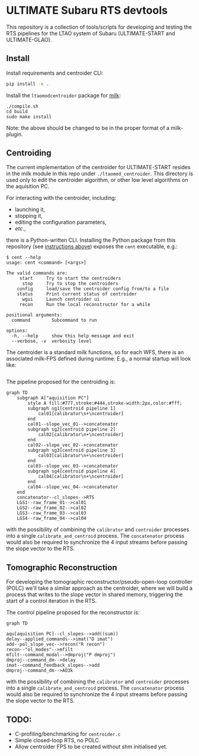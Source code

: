 # ULTIMATE Subaru RTS devtools
This repository is a collection of tools/scripts for developing and testing the 
RTS pipelines for the LTAO system of Subaru (ULTIMATE-START and ULTIMATE-GLAO).

## Install
Install requirements and centroider CLI:
```bash
pip install -e .
```

Install the `ltaomodcentroider` package for [milk](https://github.com/milk-org/milk):
```
./compile.sh
cd build
sudo make install
```
Note: the above should be changed to be in the proper format of a milk-plugin.

## Centroiding
The current implementation of the centroider for ULTIMATE-START resides in the 
milk module in this repo under `./ltaomod_centroider`. This directory is used only
to edit the centroider algorithm, or other low level algorithms on the aquisition
PC.

For interacting with the centroider, including:
- launching it,
- stopping it, 
- editing the configuration parameters,
- *etc*.,

there is a Python-written CLI. Installing the Python package from this repository 
(see [instructions above](#Setup)) exposes the `cent` executable, e.g.:
```echo
$ cent --help
usage: cent <command> [<args>]

The valid commands are:
     start     Try to start the centroiders
      stop     Try to stop the centroiders
    config     load/save the centroider config from/to a file
    status     Print current status of centroider
      wgui     Launch centroider ui
     recon     Run the local reconstructor for a while

positional arguments:
  command        Subcommand to run

options:
  -h, --help     show this help message and exit
  --verbose, -v  verbosity level

```

The centroider is a standard milk functions, so for each WFS, there is an associated
milk-FPS defined during runtime. E.g., a normal startup will look like:
```echocent start
```


The pipeline proposed for the centroiding is:
```mermaid
graph TD
    subgraph A["aquisition PC"]
        style A fill:#777,stroke:#444,stroke-width:2px,color:#fff;
        subgraph sg1[centroid pipeline 1]
            cal01[calibrator\n+\ncentroider]
        end
        cal01--slope_vec_01-->concatenator
        subgraph sg2[centroid pipeline 2]
            cal02[calibrator\n+\ncentroider]
        end
        cal02--slope_vec_02-->concatenator
        subgraph sg3[centroid pipeline 3]
            cal03[calibrator\n+\ncentroider]
        end
        cal03--slope_vec_03-->concatenator
        subgraph sg4[centroid pipeline 4]
            cal04[calibrator\n+\ncentroider]
        end
        cal04--slope_vec_04-->concatenator
    end
    concatenator--cl_slopes-->RTS
    LGS1--raw_frame_01-->cal01
    LGS2--raw_frame_02-->cal02
    LGS3--raw_frame_03-->cal03
    LGS4--raw_frame_04-->cal04
```
with the possibility of combining the `calibrator` and `centroider` processes into a single `calibrate_and_centroid` process. The `concatenator` process would also be required to synchronize the 4 input streams before passing the slope vector to the RTS.

## Tomographic Reconstruction
For developing the tomographic reconstructor/pseudo-open-loop controller (POLC) we'll take a similar approach as the centroider, where we will build a process that writes to the slope vector in shared memory, triggering the start of a control iteration in the RTS.

The control pipeline proposed for the reconstructor is:
```mermaid
graph TD

aqu[aquisition PC]--cl_slopes-->add((sum))
delay--applied_commands-->imat("D imat")
add--pol_slope_vec-->recon("R recon")
recon--"ol_modes"-->mfilt
mfilt--command_modal-->dmproj("P dmproj")
dmproj--command_dm-->delay
imat--command_feedback_slopes-->add
dmproj--command_dm-->AO3k
```
with the possibility of combining the `calibrator` and `centroider` processes into a single `calibrate_and_centroid` process. The `concatenator` process would also be required to synchronize the 4 input streams before passing the slope vector to the RTS.

## TODO:
 - C-profiling/benchmarking for `centroider.c`
 - Simple closed-loop RTS, no POLC.
 - Allow centroider FPS to be created without shm initialised yet.
